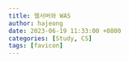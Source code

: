 ```yaml
---
title: 웹서버와 WAS
author: hajeong
date: 2023-06-19 11:33:00 +0800
categories: [Study, CS]
tags: [favicon]
---
```


